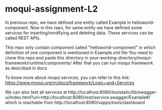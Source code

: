# moqui-assignment-L2

In previous repo, we have defined one entity called Example in helloworld-component. Now in this repo, for same entity we have defined some services for inserting/modifying and deleting data.
These services can be called REST APIs.

This repo only contain component called "helloworld-component" in which definition of one component is mentioned in Example.xml file You need to clone this repo and paste this directory in your-working-directory/moqui-framework/runtime/components/
After that you can run moqui framework as described in docs

To know more about moqui services, you can refer to this link:
https://www.moqui.org/m/docs/framework/Logic+and+Services

We can also test all services at http://localhost:8080/toolstatic/lib/swagger-ui/index.html?url=http://localhost:8080/rest/service.swagger/Example#/ which is reachable from http://localhost:8080/vapps/tools/dashboard 
